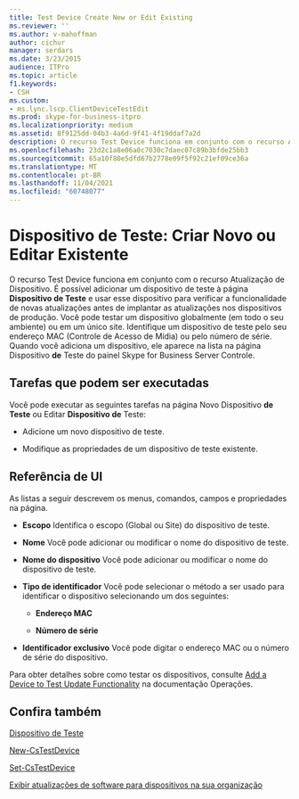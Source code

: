 ```yaml
---
title: Test Device Create New or Edit Existing
ms.reviewer: ''
ms.author: v-mahoffman
author: cichur
manager: serdars
ms.date: 3/23/2015
audience: ITPro
ms.topic: article
f1.keywords:
- CSH
ms.custom:
- ms.lync.lscp.ClientDeviceTestEdit
ms.prod: skype-for-business-itpro
ms.localizationpriority: medium
ms.assetid: 8f9125dd-04b3-4a6d-9f41-4f19ddaf7a2d
description: O recurso Test Device funciona em conjunto com o recurso Atualização de Dispositivo. É possível adicionar um dispositivo de teste à página Dispositivo de Teste e usar esse dispositivo para verificar a funcionalidade de novas atualizações antes de implantar as atualizações nos dispositivos de produção. Você pode testar um dispositivo globalmente (em todo o seu ambiente) ou em um único site. Identifique um dispositivo de teste pelo seu endereço MAC (Controle de Acesso de Mídia) ou pelo número de série. Quando você adiciona um dispositivo, ele aparece na lista na página Dispositivo de Teste do painel Skype for Business Server Controle.
ms.openlocfilehash: 23d2c1a8e06a0c7030c7daec07c89b3bfde25bb3
ms.sourcegitcommit: 65a10f80e5dfd67b2778e09f5f92c21ef09ce36a
ms.translationtype: MT
ms.contentlocale: pt-BR
ms.lasthandoff: 11/04/2021
ms.locfileid: "60748077"
---
```

# <a name="test-device-create-new-or-edit-existing"></a>Dispositivo de Teste: Criar Novo ou Editar Existente

O recurso Test Device funciona em conjunto com o recurso Atualização de Dispositivo. É possível adicionar um dispositivo de teste à página **Dispositivo de Teste** e usar esse dispositivo para verificar a funcionalidade de novas atualizações antes de implantar as atualizações nos dispositivos de produção. Você pode testar um dispositivo globalmente (em todo o seu ambiente) ou em um único site. Identifique um dispositivo de teste pelo seu endereço MAC (Controle de Acesso de Mídia) ou pelo número de série. Quando você adiciona um dispositivo, ele aparece na lista na página Dispositivo **de** Teste do painel Skype for Business Server Controle.

## <a name="tasks-you-can-perform"></a>Tarefas que podem ser executadas

Você pode executar as seguintes tarefas na página Novo Dispositivo **de Teste** ou Editar **Dispositivo de** Teste:

- Adicione um novo dispositivo de teste.

- Modifique as propriedades de um dispositivo de teste existente.

## <a name="ui-reference"></a>Referência de UI

As listas a seguir descrevem os menus, comandos, campos e propriedades na página.

- **Escopo** Identifica o escopo (Global ou Site) do dispositivo de teste.

- **Nome** Você pode adicionar ou modificar o nome do dispositivo de teste.

- **Nome do dispositivo** Você pode adicionar ou modificar o nome do dispositivo de teste.

- **Tipo de identificador** Você pode selecionar o método a ser usado para identificar o dispositivo selecionando um dos seguintes:

  - **Endereço MAC**

  - **Número de série**

- **Identificador exclusivo** Você pode digitar o endereço MAC ou o número de série do dispositivo.

Para obter detalhes sobre como testar os dispositivos, consulte [Add a Device to Test Update Functionality](/previous-versions/office/lync-server-2013/lync-server-2013-create-a-device-to-test-update-functionality) na documentação Operações.
## <a name="see-also"></a>Confira também

[Dispositivo de Teste](test-device.md)

[New-CsTestDevice](/powershell/module/skype/new-cstestdevice?view=skype-ps)

[Set-CsTestDevice](/powershell/module/skype/set-cstestdevice?view=skype-ps)

[Exibir atualizações de software para dispositivos na sua organização](/previous-versions/office/lync-server-2013/lync-server-2013-view-software-updates-for-devices-in-your-organization)